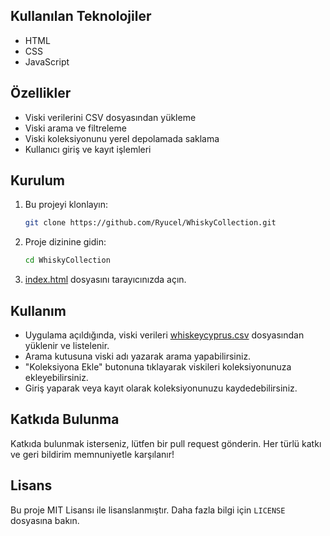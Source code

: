 
## Kullanılan Teknolojiler

- HTML
- CSS
- JavaScript

## Özellikler

- Viski verilerini CSV dosyasından yükleme
- Viski arama ve filtreleme
- Viski koleksiyonunu yerel depolamada saklama
- Kullanıcı giriş ve kayıt işlemleri

## Kurulum

1. Bu projeyi klonlayın:

    ```sh
    git clone https://github.com/Ryucel/WhiskyCollection.git
    ```

2. Proje dizinine gidin:

    ```sh
    cd WhiskyCollection
    ```

3. [index.html](http://_vscodecontentref_/4) dosyasını tarayıcınızda açın.

## Kullanım

- Uygulama açıldığında, viski verileri [whiskeycyprus.csv](http://_vscodecontentref_/5) dosyasından yüklenir ve listelenir.
- Arama kutusuna viski adı yazarak arama yapabilirsiniz.
- "Koleksiyona Ekle" butonuna tıklayarak viskileri koleksiyonunuza ekleyebilirsiniz.
- Giriş yaparak veya kayıt olarak koleksiyonunuzu kaydedebilirsiniz.

## Katkıda Bulunma

Katkıda bulunmak isterseniz, lütfen bir pull request gönderin. Her türlü katkı ve geri bildirim memnuniyetle karşılanır!

## Lisans

Bu proje MIT Lisansı ile lisanslanmıştır. Daha fazla bilgi için `LICENSE` dosyasına bakın.
